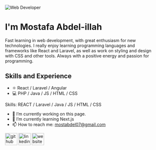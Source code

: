 ![Web Developer](https://media.licdn.com/dms/image/D4D16AQH0u5nUxUrcJw/profile-displaybackgroundimage-shrink_350_1400/0/1674723669001?e=1702512000&v=beta&t=IJVcBqgwYAdxnYbPCFrP7ZIZbkAgZTK5zAIJ83qV97M)

# I'm Mostafa Abdel-illah
Fast learning in web development, with great enthusiasm for new technologies. I really enjoy learning programming languages and frameworks like React and Laravel, as well as work on styling and design with CSS and other tools.
Always with a positive energy and passion for programming.

## Skills and Experience
* ⚛️ React / Laravel / Angular
* 💻 PHP / Java / JS / HTML / CSS

Skills: REACT / Laravel / Java / JS / HTML / CSS

- 🔭 I’m currently working on this page. 
- 🌱 I’m currently learning Next.js 
- 📫 How to reach me: mostabdel07@gmail.com 


[<img src='https://cdn.jsdelivr.net/npm/simple-icons@3.0.1/icons/github.svg' alt='github' height='40'>](https://github.com/mostabdel07)  [<img src='https://cdn.jsdelivr.net/npm/simple-icons@3.0.1/icons/linkedin.svg' alt='linkedin' height='40'>](https://www.linkedin.com/in/mostafabdelillah/)  [<img src='https://cdn.jsdelivr.net/npm/simple-icons@3.0.1/icons/icloud.svg' alt='website' height='40'>](abdelillahmostafa.com)  

